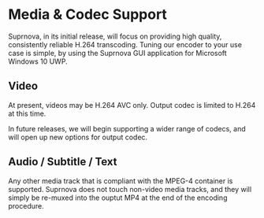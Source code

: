 # Media & Codec Support

Suprnova, in its initial release, will focus on providing high quality, consistently reliable H.264 transcoding. Tuning our encoder to your use case is simple, by using the Suprnova GUI application for Microsoft Windows 10 UWP.

## Video

At present, videos may be H.264 AVC only. Output codec is limited to H.264 at this time.

In future releases, we will begin supporting a wider range of codecs, and will open up new options for output codec.

## Audio / Subtitle / Text

Any other media track that is compliant with the MPEG-4 container is supported. Suprnova does not touch non-video media tracks, and they will simply be re-muxed into the ouptut MP4 at the end of the encoding procedure.
